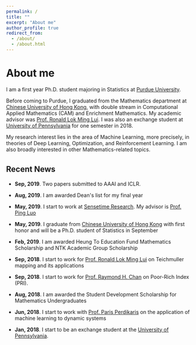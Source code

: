 ```yaml
---
permalink: /
title: ""
excerpt: "About me"
author_profile: true
redirect_from: 
  - /about/
  - /about.html
---
```

# <i class="fa fa-fw fa-user-check"></i> About me #

I am a first year Ph.D. student majoring in Statistics at [Purdue University](https://www.purdue.edu/).

Before coming to Purdue, I graduated from the Mathematics department at [Chinese University of Hong Kong](http://www.cuhk.edu.hk/english/index.html), with double stream in Computational Applied Mathematics (CAM) and Enrichment Mathematics. My academic advisor was [Prof. Ronald Lok Ming Lui](https://www.math.cuhk.edu.hk/~lmlui/). I was also an exchange student at [University of Pennsylvania](https://home.www.upenn.edu/) for one semester in 2018. 

My research interest lies in the area of Machine Learning, more precisely, in theories of Deep Learning, Optimization, and Reinforcement Learning. I am also broadly interested in other Mathematics-related topics.


## <i class="fa fa-fw fa-rss "></i> Recent News　 
-  **Sep, 2019**. Two papers submitted to AAAI and ICLR.

-  **Aug, 2019**. I am awarded Dean's list for my final year

-  **May, 2019**. I start to work at [Sensetime Research](https://www.sensetime.com/en/). My advisor is [Prof. Ping Luo](https://luoping.me)

-  **May, 2019**. I graduate from [Chinese University of Hong Kong](http://www.cuhk.edu.hk/english/index.html) with first honor and will be a Ph.D. student of Statistics in September

-  **Feb, 2019**. I am awarded Heung To Education Fund Mathematics Scholarship and NTK Academic Group Scholarship

-  **Sep, 2018**. I start to work for [Prof. Ronald Lok Ming Lui](https://www.math.cuhk.edu.hk/~lmlui/) on Teichmuller mapping and its applications

-  **Sep, 2018**. I start to work for [Prof. Raymond H. Chan](https://www.math.cuhk.edu.hk/~rchan/) on Poor-Rich Index (PRI).

-  **Aug, 2018**. I am awarded the Student Development Scholarship for Mathematics Undergraduates

-  **Jun, 2018**. I start to work with [Prof. Paris Perdikaris](https://www.seas.upenn.edu/directory/profile.php?ID=237) on the application of machine learning to dynamic systems
           
-  **Jan, 2018**. I start to be an exchange student at the [University of Pennsylvania](https://home.www.upenn.edu/).


<script type='text/javascript' id='clustrmaps' src='//cdn.clustrmaps.com/map_v2.js?cl=1c679e&w=a&t=n&d=rvMTQFEORcQs4AVWtIVoK6ghclOws8CSKxqlBN5Map8&co=ffffff'></script>
